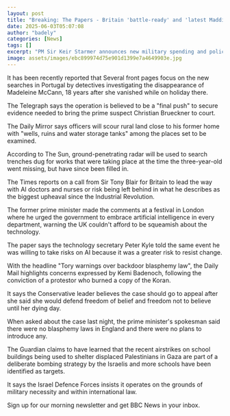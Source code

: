 ```yaml
---
layout: post
title: "Breaking: The Papers - Britain 'battle-ready' and 'latest Maddie search'"
date: 2025-06-03T05:07:08
author: "badely"
categories: [News]
tags: []
excerpt: "PM Sir Keir Starmer announces new military spending and police look again for Madeleine McCann."
image: assets/images/ebc899974d75e901d1399e7a4649903e.jpg
---
```


It has been recently reported that Several front pages focus on the new searches in Portugal by detectives investigating the disappearance of Madeleine McCann, 18 years after she vanished while on holiday there.

The Telegraph says the operation is believed to be a "final push" to secure evidence needed to bring the prime suspect Christian Brueckner to court.

The Daily Mirror says officers will scour rural land close to his former home with "wells, ruins and water storage tanks" among the places set to be examined.

According to The Sun, ground-penetrating radar will be used to search trenches dug for works that were taking place at the time the three-year-old went missing, but have since been filled in.

The Times reports on a call from Sir Tony Blair for Britain to lead the way with AI doctors and nurses or risk being left behind in what he describes as the biggest upheaval since the Industrial Revolution.

The former prime minister made the comments at a festival in London where he urged the government to embrace artificial intelligence in every department, warning the UK couldn't afford to be squeamish about the technology.

The paper says the technology secretary Peter Kyle told the same event he was willing to take risks on AI because it was a greater risk to resist change.

With the headline "Tory warnings over backdoor blasphemy law", the Daily Mail highlights concerns expressed by Kemi Badenoch, following the conviction of a protestor who burned a copy of the Koran.

It says the Conservative leader believes the case should go to appeal after she said she would defend freedom of belief and freedom not to believe until her dying day.

When asked about the case last night, the prime minister's spokesman said there were no blasphemy laws in England and there were no plans to introduce any.

The Guardian claims to have learned that the recent airstrikes on school buildings being used to shelter displaced Palestinians in Gaza are part of a deliberate bombing strategy by the Israelis and more schools have been identified as targets.

It says the Israel Defence Forces insists it operates on the grounds of military necessity and within international law.

Sign up for our morning newsletter and get BBC News in your inbox.

